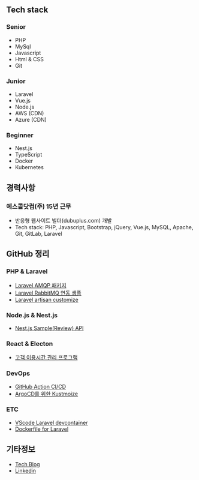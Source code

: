 ## Tech stack
### Senior
- PHP
- MySql
- Javascript
- Html & CSS
- Git

### Junior
- Laravel
- Vue.js
- Node.js
- AWS (CDN)
- Azure (CDN)

### Beginner
- Nest.js
- TypeScript
- Docker
- Kubernetes

## 경력사항

### 예스콜닷컴(주) 15년 근무
- 반응형 웹사이트 빌더(dubuplus.com) 개발
- Tech stack: PHP, Javascript, Bootstrap, jQuery, Vue.js, MySQL, Apache, Git, GitLab, Laravel

## GitHub 정리
### PHP & Laravel
- [Laravel AMQP 패키지](https://github.com/wlgns5376/laravel-amqp)
- [Laravel RabbitMQ 연동 샘플](https://github.com/wlgns5376/laravel-rabbitmq-example)
- [Laravel artisan customize](https://github.com/wlgns5376/laravel6-artisan-customize)

### Node.js & Nest.js
- [Nest.js Sample(Review) API](https://github.com/wlgns5376/nest-sample-app)

### React & Electon
- [고객 이용시간 관리 프로그램](https://github.com/wlgns5376/usage-time-manager)

### DevOps
- [GitHub Action CI/CD](https://github.com/wlgns5376/laravel-example-app)
- [ArgoCD를 위한 Kustmoize](https://github.com/wlgns5376/example-app-kustomize)

### ETC
- [VScode Laravel devcontainer](https://github.com/wlgns5376/laravel-example-app)
- [Dockerfile for Laravel](https://github.com/wlgns5376/docker-laravel-phpfpm)

## 기타정보
- [Tech Blog](https://velog.io/@wlgns5376)
- [Linkedin](https://www.linkedin.com/in/지훈-강-576a60218/)
